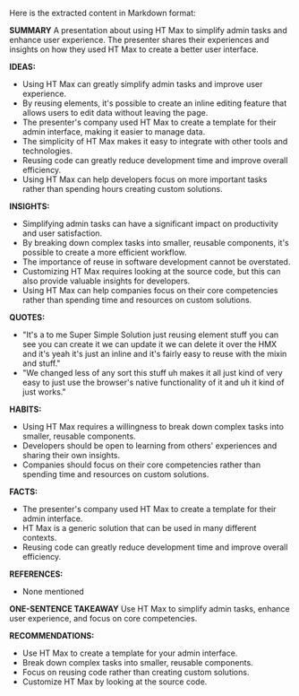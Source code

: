 Here is the extracted content in Markdown format:

**SUMMARY**
A presentation about using HT Max to simplify admin tasks and enhance user experience. The presenter shares their experiences and insights on how they used HT Max to create a better user interface.

**IDEAS:**
* Using HT Max can greatly simplify admin tasks and improve user experience.
* By reusing elements, it's possible to create an inline editing feature that allows users to edit data without leaving the page.
* The presenter's company used HT Max to create a template for their admin interface, making it easier to manage data.
* The simplicity of HT Max makes it easy to integrate with other tools and technologies.
* Reusing code can greatly reduce development time and improve overall efficiency.
* Using HT Max can help developers focus on more important tasks rather than spending hours creating custom solutions.

**INSIGHTS:**
* Simplifying admin tasks can have a significant impact on productivity and user satisfaction.
* By breaking down complex tasks into smaller, reusable components, it's possible to create a more efficient workflow.
* The importance of reuse in software development cannot be overstated.
* Customizing HT Max requires looking at the source code, but this can also provide valuable insights for developers.
* Using HT Max can help companies focus on their core competencies rather than spending time and resources on custom solutions.

**QUOTES:**
* "It's a to me Super Simple Solution just reusing element stuff you can see you can create it we can update it we can delete it over the HMX and it's yeah it's just an inline and it's fairly easy to reuse with the mixin and stuff."
* "We changed less of any sort this stuff uh makes it all just kind of very easy to just use the browser's native functionality of it and uh it kind of just works."

**HABITS:**
* Using HT Max requires a willingness to break down complex tasks into smaller, reusable components.
* Developers should be open to learning from others' experiences and sharing their own insights.
* Companies should focus on their core competencies rather than spending time and resources on custom solutions.

**FACTS:**
* The presenter's company used HT Max to create a template for their admin interface.
* HT Max is a generic solution that can be used in many different contexts.
* Reusing code can greatly reduce development time and improve overall efficiency.

**REFERENCES:**
* None mentioned

**ONE-SENTENCE TAKEAWAY**
Use HT Max to simplify admin tasks, enhance user experience, and focus on core competencies.

**RECOMMENDATIONS:**
* Use HT Max to create a template for your admin interface.
* Break down complex tasks into smaller, reusable components.
* Focus on reusing code rather than creating custom solutions.
* Customize HT Max by looking at the source code.

